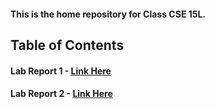 #### This is the home repository for Class CSE 15L. 
## Table of Contents
#### Lab Report 1 - [Link Here](https://kayden-yan.github.io/cse15l-lab-reports/lab_report_1.html)
#### Lab Report 2 - [Link Here](https://kayden-yan.github.io/cse15l-lab-reports/lab_report_2.html)
